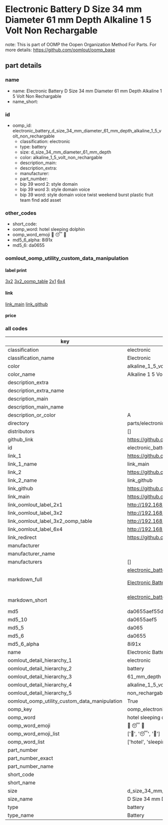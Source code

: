 # Electronic Battery D Size 34 mm Diameter 61 mm Depth Alkaline 1 5 Volt Non Rechargable  

note: This is part of OOMP the Oopen Organization Method For Parts. For more details: https://github.com/oomlout/oomp_base

##  part details
  







### name
* name: Electronic Battery D Size 34 mm Diameter 61 mm Depth Alkaline 1 5 Volt Non Rechargable
* name_short: 
### id
* oomp_id: electronic_battery_d_size_34_mm_diameter_61_mm_depth_alkaline_1_5_volt_non_rechargable
  * classification: electronic
  * type: battery
  * size: d_size_34_mm_diameter_61_mm_depth
  * color: alkaline_1_5_volt_non_rechargable
  * description_main: 
  * description_extra: 
  * manufacturer: 
  * part_number: 
  * bip 39 word 2: style domain
  * bip 39 word 3: style domain voice
  * bip 39 word: style domain voice twist weekend burst plastic fruit team find add asset

### other_codes
* short_code: 
* oomp_word: hotel sleeping dolphin
* oomp_word_emoji :hotel: :sleeping: :dolphin:
* md5_6_alpha: 8i91x
* md5_6: da0655






### oomlout_oomp_utility_custom_data_manipulation
#### label print
[3x2](http://192.168.1.245:1112/?label=oomp%208i91x)
[3x2_oomp_table](http://192.168.1.108:1112/?label=oomp%208i91x)
[2x1](http://192.168.1.242:1112/?label=oomp%208i91x)
[6x4](http://192.168.1.55:1112/?label=oomp%208i91x)    

#### link

[link_main](https://github.com/oomlout/oomlout_oomp_version_1_messy/tree/main/parts/electronic_battery_d_size_34_mm_diameter_61_mm_depth_alkaline_1_5_volt_non_rechargable) [link_github](https://github.com/oomlout/oomlout_oomp_version_1_messy/tree/main/parts/electronic_battery_d_size_34_mm_diameter_61_mm_depth_alkaline_1_5_volt_non_rechargable)                             

#### price







### all codes 
| key | value |  
| --- | --- |  
| classification | electronic |  
| classification_name | Electronic |  
| color | alkaline_1_5_volt_non_rechargable |  
| color_name | Alkaline 1 5 Volt Non Rechargable |  
| description_extra |  |  
| description_extra_name |  |  
| description_main |  |  
| description_main_name |  |  
| description_or_color | A  |  
| directory | parts/electronic_battery_d_size_34_mm_diameter_61_mm_depth_alkaline_1_5_volt_non_rechargable |  
| distributors | [] |  
| github_link | https://github.com/oomlout/oomlout_oomp_part_src/tree/main/parts/electronic_battery_d_size_34_mm_diameter_61_mm_depth_alkaline_1_5_volt_non_rechargable |  
| id | electronic_battery_d_size_34_mm_diameter_61_mm_depth_alkaline_1_5_volt_non_rechargable |  
| link_1 | https://github.com/oomlout/oomlout_oomp_version_1_messy/tree/main/parts/electronic_battery_d_size_34_mm_diameter_61_mm_depth_alkaline_1_5_volt_non_rechargable |  
| link_1_name | link_main |  
| link_2 | https://github.com/oomlout/oomlout_oomp_version_1_messy/tree/main/parts/electronic_battery_d_size_34_mm_diameter_61_mm_depth_alkaline_1_5_volt_non_rechargable |  
| link_2_name | link_github |  
| link_github | https://github.com/oomlout/oomlout_oomp_version_1_messy/tree/main/parts/electronic_battery_d_size_34_mm_diameter_61_mm_depth_alkaline_1_5_volt_non_rechargable |  
| link_main | https://github.com/oomlout/oomlout_oomp_version_1_messy/tree/main/parts/electronic_battery_d_size_34_mm_diameter_61_mm_depth_alkaline_1_5_volt_non_rechargable |  
| link_oomlout_label_2x1 | http://192.168.1.242:1112/?label=oomp%208i91x |  
| link_oomlout_label_3x2 | http://192.168.1.245:1112/?label=oomp%208i91x |  
| link_oomlout_label_3x2_oomp_table | http://192.168.1.108:1112/?label=oomp%208i91x |  
| link_oomlout_label_6x4 | http://192.168.1.55:1112/?label=oomp%208i91x |  
| link_redirect | https://github.com/oomlout/oomlout_oomp_version_1_messy/tree/main/parts/electronic_battery_d_size_34_mm_diameter_61_mm_depth_alkaline_1_5_volt_non_rechargable |  
| manufacturer |  |  
| manufacturer_name |  |  
| manufacturers | [] |  
| markdown_full | [electronic_battery_d_size_34_mm_diameter_61_mm_depth_alkaline_1_5_volt_non_rechargable](none)<br>[](none)<br>[Electronic Battery D Size 34 Mm Diameter 61 Mm Depth Alkaline 1 5 Volt Non Rechargable](none)<br><br> |  
| markdown_short | [electronic_battery_d_size_34_mm_diameter_61_mm_depth_alkaline_1_5_volt_non_rechargable](none)<br><br> |  
| md5 | da0655aef55dd4c07b7c8eb9ead03ebe |  
| md5_10 | da0655aef5 |  
| md5_5 | da065 |  
| md5_6 | da0655 |  
| md5_6_alpha | 8i91x |  
| name | Electronic Battery D Size 34 mm Diameter 61 mm Depth Alkaline 1 5 Volt Non Rechargable |  
| oomlout_detail_hierarchy_1 | electronic |  
| oomlout_detail_hierarchy_2 | battery |  
| oomlout_detail_hierarchy_3 | 61_mm_depth |  
| oomlout_detail_hierarchy_4 | alkaline_1_5_volt |  
| oomlout_detail_hierarchy_5 | non_rechargable |  
| oomlout_oomp_utility_custom_data_manipulation | True |  
| oomp_key | oomp_electronic_battery_d_size_34_mm_diameter_61_mm_depth_alkaline_1_5_volt_non_rechargable |  
| oomp_word | hotel sleeping dolphin |  
| oomp_word_emoji | :hotel: :sleeping: :dolphin: |  
| oomp_word_emoji_list | [':hotel:', ':sleeping:', ':dolphin:'] |  
| oomp_word_list | ['hotel', 'sleeping', 'dolphin'] |  
| part_number |  |  
| part_number_exact |  |  
| part_number_name |  |  
| short_code |  |  
| short_name |  |  
| size | d_size_34_mm_diameter_61_mm_depth |  
| size_name | D Size 34 mm Diameter 61 mm Depth |  
| type | battery |  
| type_name | Battery |  
